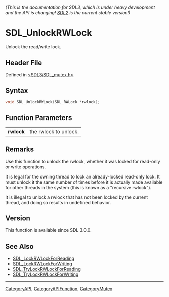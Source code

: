 ###### (This is the documentation for SDL3, which is under heavy development and the API is changing! [SDL2](https://wiki.libsdl.org/SDL2/) is the current stable version!)
# SDL_UnlockRWLock

Unlock the read/write lock.

## Header File

Defined in [<SDL3/SDL_mutex.h>](https://github.com/libsdl-org/SDL/blob/main/include/SDL3/SDL_mutex.h)

## Syntax

```c
void SDL_UnlockRWLock(SDL_RWLock *rwlock);

```

## Function Parameters

|                |                       |
| -------------- | --------------------- |
| **rwlock**     | the rwlock to unlock. |

## Remarks

Use this function to unlock the rwlock, whether it was locked for read-only
or write operations.

It is legal for the owning thread to lock an already-locked read-only lock.
It must unlock it the same number of times before it is actually made
available for other threads in the system (this is known as a "recursive
rwlock").

It is illegal to unlock a rwlock that has not been locked by the current
thread, and doing so results in undefined behavior.

## Version

This function is available since SDL 3.0.0.

## See Also

- [SDL_LockRWLockForReading](SDL_LockRWLockForReading)
- [SDL_LockRWLockForWriting](SDL_LockRWLockForWriting)
- [SDL_TryLockRWLockForReading](SDL_TryLockRWLockForReading)
- [SDL_TryLockRWLockForWriting](SDL_TryLockRWLockForWriting)

----
[CategoryAPI](CategoryAPI), [CategoryAPIFunction](CategoryAPIFunction), [CategoryMutex](CategoryMutex)

